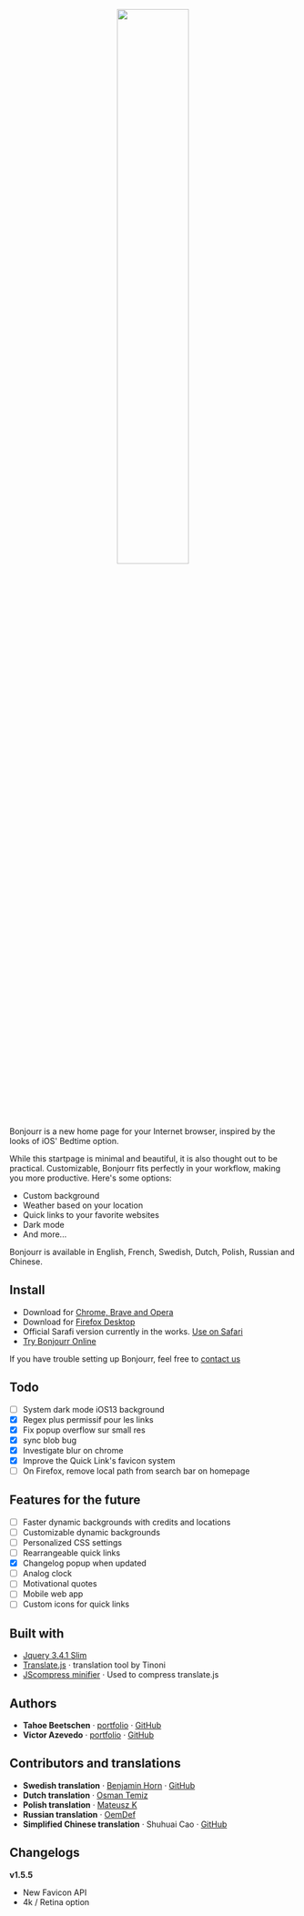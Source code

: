 <p align="center">
  <img src="https://raw.githubusercontent.com/victorazevedo-me/Bonjourr/master/src/images/popup/bonjourrpopup.png" width="50%"></img>
</p>

Bonjourr is a new home page for your Internet browser, inspired by the looks of iOS' Bedtime option.

While this startpage is minimal and beautiful, it is also thought out to be practical. Customizable, Bonjourr fits perfectly in your workflow, making you more productive. Here's some options:

* Custom background
* Weather based on your location
* Quick links to your favorite websites
* Dark mode
* And more...

Bonjourr is available in English, French, Swedish, Dutch, Polish, Russian and Chinese.

## Install

* Download for [Chrome, Brave and Opera](https://chrome.google.com/webstore/detail/bonjourr-%C2%B7-minimalist-lig/dlnejlppicbjfcfcedcflplfjajinajd)
* Download for [Firefox Desktop](https://addons.mozilla.org/en-US/firefox/addon/bonjourr-startpage/)
* Official Sarafi version currently in the works. [Use on Safari](https://bonjourr.fr/#useinsafari)
* [Try Bonjourr Online](https://online.bonjourr.fr)

If you have trouble setting up Bonjourr, feel free to [contact us](https://bonjourr.fr#contact)

## Todo

- [ ] System dark mode iOS13 background
- [x] Regex plus permissif pour les links
- [x] Fix popup overflow sur small res
- [x] sync blob bug
- [x] Investigate blur on chrome
- [x] Improve the Quick Link's favicon system
- [ ] On Firefox, remove local path from search bar on homepage

## Features for the future

- [ ] Faster dynamic backgrounds with credits and locations
- [ ] Customizable dynamic backgrounds
- [ ] Personalized CSS settings
- [ ] Rearrangeable quick links
- [x] Changelog popup when updated
- [ ] Analog clock
- [ ] Motivational quotes
- [ ] Mobile web app
- [ ] Custom icons for quick links

## Built with

* [Jquery 3.4.1 Slim](https://code.jquery.com/jquery-3.4.1.slim.min.js)
* [Translate.js](https://github.com/tinoni/translate.js) · translation tool by Tinoni
* [JScompress minifier](https://jscompress.com/) · Used to compress translate.js

## Authors

* **Tahoe Beetschen** · [portfolio](https://tahoe.be) · [GitHub](https://github.com/Tahoooe)
* **Victor Azevedo** · [portfolio](https://victor-azevedo.me) · [GitHub](https://github.com/victorazevedo-me)

## Contributors and translations

* **Swedish translation** · [Benjamin Horn](https://benjaminhorn.io/) · [GitHub](https://github.com/beije)
* **Dutch translation** · [Osman Temiz](https://www.reddit.com/user/manllac)
* **Polish translation** · [Mateusz K](https://www.reddit.com/user/DiVine92)
* **Russian translation** · [OemDef](https://www.reddit.com/user/OemDef)
* **Simplified Chinese translation** · Shuhuai Cao · [GitHub](https://github.com/csh980717)

## Changelogs

**v1.5.5**

- New Favicon API
- 4k / Retina option